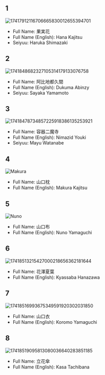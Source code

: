 ## 1
![17417912116706665830012655394701](https://github.com/user-attachments/assets/428c65de-5906-4bcb-8eb9-3bd43116d354)
* Full Name: 果実花
* Full Name (English): Hana Kajitsu
* Seiyuu: Haruka Shimazaki
## 2
![1741848682327105314179133076758](https://github.com/user-attachments/assets/322b40fe-9125-4c93-a548-88155648bcf6)
* Full Name: 阿比地都久間
* Full Name (English): Dukuma Abinzy
* Seiyuu: Sayaka Yamamoto
## 3
![17418478734857225918386135253921](https://github.com/user-attachments/assets/3d3e73e2-4f59-48be-a2c7-d80cc3f7e725)
* Full Name: 容器二魔寺
* Full Name (English): Nimazid Youki
* Seiyuu: Mayu Watanabe
## 4
![Makura](https://images.deepai.org/art-image/ffb0a25a67794c0980952d6d8de57912/makura-kajitsu-purple-in-j-pop-girl-yellow-shorts-pin.jpg)
* Full Name: 山口枕
* Full Name (English): Makura Kajitsu
## 5
![Nuno](https://images.deepai.org/art-image/f03f888b869c41eaa31462c5a7fc9038/nuno-yamaguchi-green-in-j-pop-girl-red-shorts-white-i.jpg)
* Full Name: 山口布
* Full Name (English): Nuno Yamaguchi
## 6
![17418513215427000218656362181644](https://github.com/user-attachments/assets/a99815fd-727f-4363-b0f2-7eb275dc67da)
* Full Name: 花澤夏葉
* Full Name (English): Kyassaba Hanazawa
## 7
![17418516993675349591920302031850](https://github.com/user-attachments/assets/757aa4f4-0416-4325-813f-ce7fcda20e56)
* Full Name: 山口衣
* Full Name (English): Koromo Yamaguchi
## 8
![17418519095813080036640283851185](https://github.com/user-attachments/assets/7b69d609-6f4c-4677-b160-1f7450a0f965)
* Full Name: 立花傘
* Full Name (English): Kasa Tachibana

